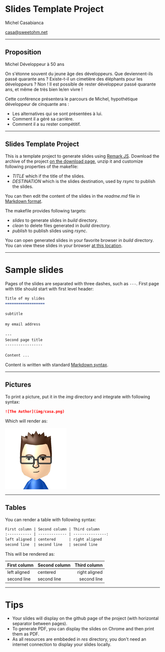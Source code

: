 Slides Template Project
=======================

Michel Casabianca

casa@sweetohm.net

---
Proposition
-----------

Michel Développeur à 50 ans

On s'étonne souvent du jeune âge des développeurs. Que deviennent-ils passé quarante ans ? Existe-t-il un cimetière des éléphants pour les développeurs ? Non ! Il est possible de rester développeur passé quarante ans, et même de très bien le/en vivre !

Cette conférence présentera le parcours de Michel, hypothétique développeur de cinquante ans :

- Les alternatives qui se sont présentées à lui.
- Comment il a géré sa carrière.
- Comment il a su rester compétitif.

---
Slides Template Project
-----------------------

This is a template project to generate slides using [Remark JS](http://remarkjs.com). Download the archive of the project [on the download page](https://github.com/c4s4/slides/releases), unzip it and customize following properties of the makefile:

- *TITLE* which if the title of the slides.
- *DESTINATION* which is the slides destination, used by *rsync* to publish the slides.

You can then edit the content of the slides in the *readme.md* file in [Markdown format](https://github.com/adam-p/markdown-here/wiki/Markdown-Cheatsheet).

The makefile provides following targets:

- *slides* to generate slides in *build* directory.
- *clean* to delete files generated in *build* directory.
- *publish* to publish slides using *rsync*.

You can open generated slides in your favorite browser in *build* directory. You can view these slides in your browser [at this location](http://sweetohm.net/slides/slides).

---
Sample slides
=============

Pages of the slides are separated with three dashes, such as `---`. First page with title should start with first level header:

```md
Title of my slides
==================

subtitle

my email address

---
Second page title
-----------------

Content ...
```

Content is written with standard [Markdown syntax](https://github.com/adam-p/markdown-here/wiki/Markdown-Cheatsheet).

---
Pictures
--------

To print a picture, put it in the *img* directory and integrate with following syntax:

```md
![The Author](img/casa.png)
```

Which will render as:

![The Author](img/casa.png)

---
Tables
------

You can render a table with following syntax:

```md
First column | Second column | Third column
:----------- | ------------- | ---------------:
left aligned | centered      | right aligned
second line  | second line   | second line
```

This will be rendered as:

First column | Second column | Third column
:----------- | ------------- | ---------------:
left aligned | centered      | right aligned
second line  | second line   | second line

---
Tips
====

- Your slides will display on the github page of the project (with horizontal separator between pages).
- To generate PDF, you can display the slides on Chrome and then print them as PDF.
- As all resources are embbeded in *res* directory, you don't need an internet connection to display your slides locally.

